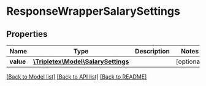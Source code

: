 # ResponseWrapperSalarySettings

## Properties
Name | Type | Description | Notes
------------ | ------------- | ------------- | -------------
**value** | [**\Tripletex\Model\SalarySettings**](SalarySettings.md) |  | [optional] 

[[Back to Model list]](../../README.md#documentation-for-models) [[Back to API list]](../../README.md#documentation-for-api-endpoints) [[Back to README]](../../README.md)

